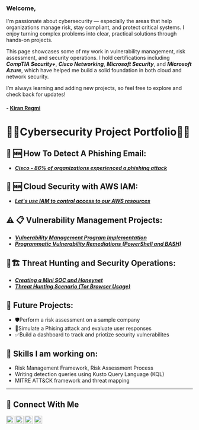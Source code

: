 
### Welcome,
I'm passionate about cybersecurity — especially the areas that help organizations manage risk, stay compliant, and protect critical systems. I enjoy turning complex problems into clear, practical solutions through hands-on projects.

This page showcases some of my work in vulnerability management, risk assessment, and security operations. I hold certifications including ***CompTIA Security+***, ***Cisco Networking***, ***Microsoft Security***, and ***Microsoft Azure***, which have helped me build a solid foundation in both cloud and network security.

I’m always learning and adding new projects, so feel free to explore and check back for updates!

#### - <a href="https://www.linkedin.com/in/kiran-regmi/"> Kiran Regmi </a>

# 👨‍💻Cybersecurity Project Portfolio👨‍💻

## 🔐 🆕 How To Detect A Phishing Email:
- ***[Cisco - 86% of organizations experienced a phishing attack ](https://github.com/kiran-regmi/phishing-email-campaign)***

## 🔐 🆕 Cloud Security with AWS IAM:
- ***[Let's use IAM to control access to our AWS resources](https://github.com/kiran-regmi/cloud-security-aws-iam)***

## ⚠️ 📋 Vulnerability Management Projects:

- ***[Vulnerability Management Program Implementation](https://github.com/kiran-regmi/vulnerability-management-program)***
- ***[Programmatic Vulnerability Remediations (PowerShell and BASH)](https://github.com/joshcybertest/programmatic-vulnerability-remediations)***

## 🚨🏗️ Threat Hunting and Security Operations:

- ***[Creating a Mini SOC and Honeynet](https://github.com/joshmadakor0/threat-hunting-scenario-tor)***
- ***[Threat Hunting Scenario (Tor Browser Usage)](https://github.com/joshmadakor0/threat-hunting-scenario-tor)***

## 👀 Future Projects:
- 🛡️Perform a risk assessment on a sample company
- 🚨Simulate a Phising attack and evaluate user responses
- ✅Build a dashboard to track and priotize security vulnerabilites

## 👋 Skills I am working on:
- Risk Management Framework, Risk Assessment Process
- Writing detection queries using Kusto Query Language (KQL)
- MITRE ATT&CK framework and threat mapping


<hr/>

## 🤳 Connect With Me

[<img align="left" alt="___________ | YouTube" width="22px" src="https://cdn.jsdelivr.net/npm/simple-icons@v3/icons/youtube.svg" />][youtube]
[<img align="left" alt="___________ | Twitter" width="22px" src="https://cdn.jsdelivr.net/npm/simple-icons@v3/icons/twitter.svg" />][twitter]
[<img align="left" alt="___________ | LinkedIn" width="22px" src="https://cdn.jsdelivr.net/npm/simple-icons@v3/icons/linkedin.svg" />][linkedin]
[<img align="left" alt="___________ | Instagram" width="22px" src="https://cdn.jsdelivr.net/npm/simple-icons@v3/icons/instagram.svg" />][instagram]

[twitter]: https://twitter.com/___________
[youtube]: https://www.youtube.com/@kiran-regmi-cyber-defense/
[instagram]: https://www.instagram.com/___________
[linkedin]: https://linkedin.com/in/kiran-regmi/_


<!--
<img width="35" alt="image" src="https://github.com/user-attachments/assets/2f41c7cd-5ea8-4475-b451-a37161b6c3fb"> 
<img width="35" alt="image" src="https://github.com/user-attachments/assets/77649969-9910-4994-8b96-74a116cfb2a8">
-->

